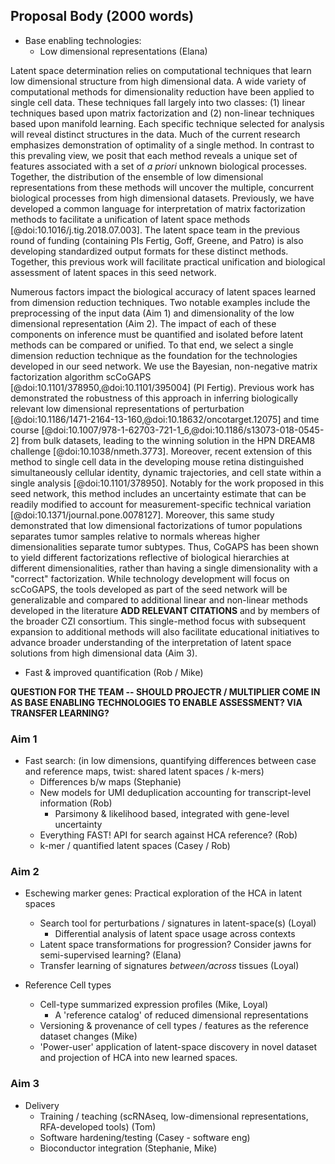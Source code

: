 
## Proposal Body (2000 words)

* Base enabling technologies:
  * Low dimensional representations (Elana)

Latent space determination relies on computational techniques that learn low dimensional structure from high dimensional data. A wide variety of computational methods for dimensionality reduction have been applied to single cell data. These techniques fall largely into two classes: (1) linear techniques based upon matrix factorization and (2) non-linear techniques based upon manifold learning. Each specific technique selected for analysis will reveal distinct structures in the data. Much of the current research emphasizes demonstration of optimality of a single method. In contrast to this prevaling view, we posit that each method reveals a unique set of features associated with a set of *a priori* unknown biological processes. Together, the distribution of the ensemble of low dimensional representations from these methods will uncover the multiple, concurrent biological processes from high dimensional datasets. Previously, we have developed a common language for interpretation of matrix factorization methods to facilitate a unification of latent space methods [@doi:10.1016/j.tig.2018.07.003]. The latent space team in the previous round of funding (containing PIs Fertig, Goff, Greene, and Patro) is also developing standardized output formats for these distinct methods. Together, this previous work will facilitate practical unification and biological assessment of latent spaces in this seed network. 

Numerous factors impact the biological accuracy of latent spaces learned from dimension reduction techniques. Two notable examples include the preprocessing of the input data (Aim 1) and dimensionality of the low dimensional representation (Aim 2). The impact of each of these components on inference must be quantified and isolated before latent methods can be compared or unified. To that end, we select a single dimension reduction technique as the foundation for the technologies developed in our seed network. We use the Bayesian, non-negative matrix factorization algorithm scCoGAPS [@doi:10.1101/378950,@doi:10.1101/395004] (PI Fertig). Previous work has demonstrated the robustness of this approach in inferring biologically relevant low dimensional representations of perturbation [@doi:10.1186/1471-2164-13-160,@doi:10.18632/oncotarget.12075] and time course [@doi:10.1007/978-1-62703-721-1_6,@doi:10.1186/s13073-018-0545-2] from bulk datasets, leading to the winning solution in the HPN DREAM8 challenge [@doi:10.1038/nmeth.3773]. Moreover, recent extension of this method to single cell data in the developing mouse retina distinguished simultaneously cellular identity, dynamic trajectories, and cell state within a single analysis [@doi:10.1101/378950]. Notably for the work proposed in this seed network, this method includes an uncertainty estimate that can be readily modified to account for measurement-specific technical variation [@doi:10.1371/journal.pone.0078127]. Moreover, this same study demonstrated that low dimensional factorizations of tumor populations separates tumor samples relative to normals whereas higher dimensionalities separate tumor subtypes. Thus, CoGAPS has been shown to yield different factorizations reflective of biological hierarchies at different dimensionalities, rather than having a single dimensionality with a "correct" factorization. While technology development will focus on scCoGAPS, the tools developed as part of the seed network will be generalizable and compared to additional linear and non-linear methods developed in the literature **ADD RELEVANT CITATIONS** and by members of the broader CZI consortium. This single-method focus with subsequent expansion to additional methods will also facilitate educational initiatives to advance broader understanding of the interpretation of latent space solutions from high dimensional data (Aim 3).

  * Fast & improved quantification  (Rob / Mike)

**QUESTION FOR THE TEAM -- SHOULD PROJECTR / MULTIPLIER COME IN AS BASE ENABLING TECHNOLOGIES TO ENABLE ASSESSMENT? VIA TRANSFER LEARNING?**


### Aim 1

* Fast search: (in low dimensions, quantifying differences between case and reference maps, twist: shared latent spaces / k-mers)
  * Differences b/w maps (Stephanie)
  * New models for UMI deduplication accounting for transcript-level information (Rob)
    * Parsimony & likelihood based, integrated with gene-level uncertainty
  * Everything FAST! API for search against HCA reference? (Rob)
  * k-mer / quantified latent spaces (Casey / Rob)

### Aim 2

* Eschewing marker genes: Practical exploration of the HCA in latent spaces
  * Search tool for perturbations / signatures in latent-space(s) (Loyal)
    - Differential analysis of latent space usage across contexts
  * Latent space transformations for progression? Consider jawns for semi-supervised learning? (Elana)
  * Transfer learning of signatures _between/across_ tissues (Loyal)

* Reference Cell types
  * Cell-type summarized expression profiles (Mike, Loyal)
    - A 'reference catalog' of reduced dimensional representations
  * Versioning & provenance of cell types / features as the reference dataset changes (Mike)
  * 'Power-user' application of latent-space discovery in novel dataset and projection of HCA into new learned spaces.

### Aim 3

* Delivery
  * Training / teaching (scRNAseq, low-dimensional representations, RFA-developed tools) (Tom)
  * Software hardening/testing (Casey - software eng)
  * Bioconductor integration (Stephanie, Mike)
